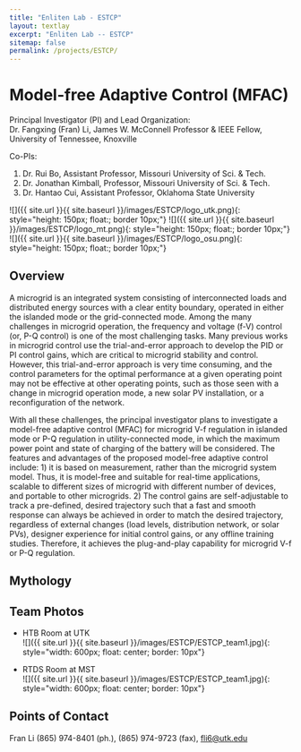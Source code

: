```yaml
---
title: "Enliten Lab - ESTCP"
layout: textlay
excerpt: "Enliten Lab -- ESTCP"
sitemap: false
permalink: /projects/ESTCP/
---
```

# Model-free Adaptive Control (MFAC)

Principal Investigator (PI) and Lead Organization: <br>
Dr. Fangxing (Fran) Li, James W. McConnell Professor & IEEE Fellow, University of Tennessee, Knoxville

Co-PIs:
1) Dr. Rui Bo, Assistant Professor, Missouri University of Sci. & Tech. 
2) Dr. Jonathan Kimball, Professor, Missouri University of Sci. & Tech.
3) Dr. Hantao Cui, Assistant Professor, Oklahoma State University

![]({{ site.url }}{{ site.baseurl }}/images/ESTCP/logo_utk.png){: style="height: 150px; float:; border 10px;"}
![]({{ site.url }}{{ site.baseurl }}/images/ESTCP/logo_mt.png){: style="height: 150px; float:; border 10px;"}
![]({{ site.url }}{{ site.baseurl }}/images/ESTCP/logo_osu.png){: style="height: 150px; float:; border 10px;"}

## Overview

A microgrid is an integrated system consisting of interconnected loads and distributed energy sources with a clear entity boundary, operated in either the islanded mode or the grid-connected mode. Among the many challenges in microgrid operation, the frequency and voltage (f-V) control (or, P-Q control) is one of the most challenging tasks. Many previous works in microgrid control use the trial-and-error approach to develop the PID or PI control gains, which are critical to microgrid stability and control. However, this trial-and-error approach is very time consuming, and the control parameters for the optimal performance at a given operating point may not be effective at other operating points, such as those seen with a change in microgrid operation mode, a new solar PV installation, or a reconfiguration of the network.

With all these challenges, the principal investigator plans to investigate a model-free adaptive control (MFAC) for microgrid V-f regulation in islanded mode or P-Q regulation in utility-connected mode, in which the maximum power point and state of charging of the battery will be considered. The features and advantages of the proposed model-free adaptive control include: 1) it is based on measurement, rather than the microgrid system model. Thus, it is model-free and suitable for real-time applications, scalable to different sizes of microgrid with different number of devices, and portable to other microgrids. 2) The control gains are self-adjustable to track a pre-defined, desired trajectory such that a fast and smooth response can always be achieved in order to match the desired trajectory, regardless of external changes (load levels, distribution network, or solar PVs), designer experience for initial control gains, or any offline training studies. Therefore, it achieves the plug-and-play capability for microgrid V-f or P-Q regulation.

## Mythology

## Team Photos

- HTB Room at UTK <br>
![]({{ site.url }}{{ site.baseurl }}/images/ESTCP/ESTCP_team1.jpg){: style="width: 600px; float: center; border: 10px"}

- RTDS Room at MST <br>
![]({{ site.url }}{{ site.baseurl }}/images/ESTCP/ESTCP_team1.jpg){: style="width: 600px; float: center; border: 10px"}

## Points of Contact

Fran Li (865) 974-8401 (ph.), (865) 974-9723 (fax), fli6@utk.edu
